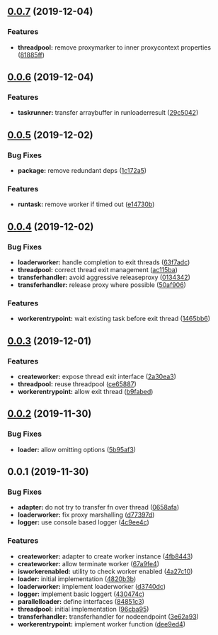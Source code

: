 <a name="0.0.7"></a>
## [0.0.7](https://github.com/kwonoj/webpack-loader-worker/compare/v0.0.6...v0.0.7) (2019-12-04)


### Features

* **threadpool:** remove proxymarker to inner proxycontext properties ([81885ff](https://github.com/kwonoj/webpack-loader-worker/commit/81885ff))



<a name="0.0.6"></a>
## [0.0.6](https://github.com/kwonoj/webpack-loader-worker/compare/v0.0.5...v0.0.6) (2019-12-04)


### Features

* **taskrunner:** transfer arraybuffer in runloaderresult ([29c5042](https://github.com/kwonoj/webpack-loader-worker/commit/29c5042))



<a name="0.0.5"></a>
## [0.0.5](https://github.com/kwonoj/webpack-loader-worker/compare/v0.0.4...v0.0.5) (2019-12-02)


### Bug Fixes

* **package:** remove redundant deps ([1c172a5](https://github.com/kwonoj/webpack-loader-worker/commit/1c172a5))


### Features

* **runtask:** remove worker if timed out ([e14730b](https://github.com/kwonoj/webpack-loader-worker/commit/e14730b))



<a name="0.0.4"></a>
## [0.0.4](https://github.com/kwonoj/webpack-loader-worker/compare/v0.0.3...v0.0.4) (2019-12-02)


### Bug Fixes

* **loaderworker:** handle completion to exit threads ([63f7adc](https://github.com/kwonoj/webpack-loader-worker/commit/63f7adc))
* **threadpool:** correct thread exit management ([ac115ba](https://github.com/kwonoj/webpack-loader-worker/commit/ac115ba))
* **transferhandler:** avoid aggressive releaseproxy ([0134342](https://github.com/kwonoj/webpack-loader-worker/commit/0134342))
* **transferhandler:** release proxy where possible ([50af906](https://github.com/kwonoj/webpack-loader-worker/commit/50af906))


### Features

* **workerentrypoint:** wait existing task before exit thread ([1465bb6](https://github.com/kwonoj/webpack-loader-worker/commit/1465bb6))



<a name="0.0.3"></a>
## [0.0.3](https://github.com/kwonoj/webpack-loader-worker/compare/v0.0.2...v0.0.3) (2019-12-01)


### Features

* **createworker:** expose thread exit interface ([2a30ea3](https://github.com/kwonoj/webpack-loader-worker/commit/2a30ea3))
* **threadpool:** reuse threadpool ([ce65887](https://github.com/kwonoj/webpack-loader-worker/commit/ce65887))
* **workerentrypoint:** allow exit thread ([b9fabed](https://github.com/kwonoj/webpack-loader-worker/commit/b9fabed))



<a name="0.0.2"></a>
## [0.0.2](https://github.com/kwonoj/webpack-loader-worker/compare/v0.0.1...v0.0.2) (2019-11-30)


### Bug Fixes

* **loader:** allow omitting options ([5b95af3](https://github.com/kwonoj/webpack-loader-worker/commit/5b95af3))



<a name="0.0.1"></a>
## 0.0.1 (2019-11-30)


### Bug Fixes

* **adapter:** do not try to transfer fn over thread ([0658afa](https://github.com/kwonoj/webpack-loader-worker/commit/0658afa))
* **loaderworker:** fix proxy marshalling ([d77397d](https://github.com/kwonoj/webpack-loader-worker/commit/d77397d))
* **logger:** use console based logger ([4c9ee4c](https://github.com/kwonoj/webpack-loader-worker/commit/4c9ee4c))


### Features

* **createworker:** adapter to create worker instance ([4fb8443](https://github.com/kwonoj/webpack-loader-worker/commit/4fb8443))
* **createworker:** allow terminate worker ([67a9fe4](https://github.com/kwonoj/webpack-loader-worker/commit/67a9fe4))
* **isworkerenabled:** utility to check worker enabled ([4a27c10](https://github.com/kwonoj/webpack-loader-worker/commit/4a27c10))
* **loader:** initial implementation ([4820b3b](https://github.com/kwonoj/webpack-loader-worker/commit/4820b3b))
* **loaderworker:** implement loaderworker ([d3740dc](https://github.com/kwonoj/webpack-loader-worker/commit/d3740dc))
* **logger:** implement basic loggert ([430474c](https://github.com/kwonoj/webpack-loader-worker/commit/430474c))
* **parallelloader:** define interfaces ([84851c3](https://github.com/kwonoj/webpack-loader-worker/commit/84851c3))
* **threadpool:** initial implementation ([96cba95](https://github.com/kwonoj/webpack-loader-worker/commit/96cba95))
* **transferhandler:** transferhandler for nodeendpoint ([3e62a93](https://github.com/kwonoj/webpack-loader-worker/commit/3e62a93))
* **workerentrypoint:** implement worker function ([dee9ed4](https://github.com/kwonoj/webpack-loader-worker/commit/dee9ed4))



